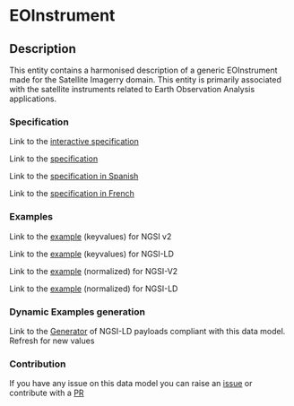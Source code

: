 # EOInstrument

## Description 

This entity contains a harmonised description of a generic EOInstrument made for the Satellite Imagerry domain. This entity is primarily associated with the satellite instruments related to Earth Observation Analysis applications.
### Specification

Link to the [interactive specification](https://swagger.lab.fiware.org/?url=https://smart-data-models.github.io/dataModel.SatelliteImagery/EOInstrument/swagger.yaml)

Link to the [specification](https://smart-data-models.github.io/dataModel.SatelliteImagery/EOInstrument/doc/spec.md)

Link to the [specification in Spanish](https://smart-data-models.github.io/dataModel.SatelliteImagery/EOInstrument/doc/spec_ES.md)

Link to the [specification in French](https://smart-data-models.github.io/dataModel.SatelliteImagery/EOInstrument/doc/spec_FR.md)
### Examples

Link to the [example](https://smart-data-models.github.io/dataModel.SatelliteImagery/EOInstrument/examples/example.json) (keyvalues) for NGSI v2

Link to the [example](https://smart-data-models.github.io/dataModel.SatelliteImagery/EOInstrument/examples/example.jsonld) (keyvalues) for NGSI-LD

Link to the [example](https://smart-data-models.github.io/dataModel.SatelliteImagery/EOInstrument/examples/example-normalized.json) (normalized) for NGSI-V2

Link to the [example](https://smart-data-models.github.io/dataModel.SatelliteImagery/EOInstrument/examples/example-normalized.jsonld) (normalized) for NGSI-LD
### Dynamic Examples generation

Link to the [Generator](https://smartdatamodels.org/extra/ngsi-ld_generator_v0.91.php?schemaUrl=https://raw.githubusercontent.com/smart-data-models/dataModel.SatelliteImagery/master/EOInstrument/schema.json&email=info@smartdatamodels.org) of NGSI-LD payloads compliant with this data model. Refresh for new values
### Contribution

 If you have any issue on this data model you can raise an [issue](https://github.com/smart-data-models/dataModel.SatelliteImagery/issues)  or contribute with a [PR](https://github.com/smart-data-models/dataModel.SatelliteImagery/pulls)